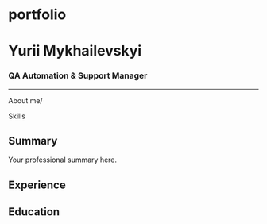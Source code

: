 # portfolio
<!DOCTYPE html>
<html lang="en">
<head>
    <meta charset="UTF-8">
    <meta name="viewport" content="width=device-width, initial-scale=1.0">
    <link rel="stylesheet" href="style.css"> 
    
</head>
<body>
    <div class="container">
        <div class="sidebar">
            <h1>Yurii Mykhailevskyi</h1>
            <h3>QA Automation & Support Manager</h3>
            <hr>
            <p>About me/<p>
            <p>Skills</p>
            </div>
        <div class="main-content">
            <h2>Summary</h2>
            <p>Your professional summary here.</p>
            <h2>Experience</h2>
             <h2>Education</h2>
            </div>
    </div>
    <script src="script.js"></script> </body>
</html>
